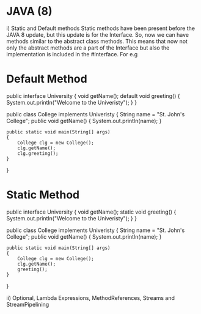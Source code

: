 # JAVA (8)
i) Static and Default methods
Static methods have been present before the JAVA 8 update, but this update is for the Interface. So, now we can have methods similar to the abstract class methods. This means that now not only the abstract methods are a part of the Interface but also the implementation is included in the #Interface.
For e.g
# Default Method
public interface University
{
    void getName();
    default void greeting()
    {
        System.out.println("Welcome to the Univeristy"); 
    }
}

public class College implements Univeristy
{
    String name = "St. John's College";
    public void getName()
    {
        System.out.println(name);
    }

    public static void main(String[] args)
    {
        College clg = new College();
        clg.getName();
        clg.greeting();
    }
}

# Static Method
public interface University
{
    void getName();
    static void greeting()
    {
        System.out.println("Welcome to the Univeristy"); 
    }
}

public class College implements Univeristy
{
    String name = "St. John's College";
    public void getName()
    {
        System.out.println(name);
    }

    public static void main(String[] args)
    {
        College clg = new College();
        clg.getName();
        greeting();
    }
}

ii) Optional, Lambda Expressions, MethodReferences, Streams and StreamPipelining

